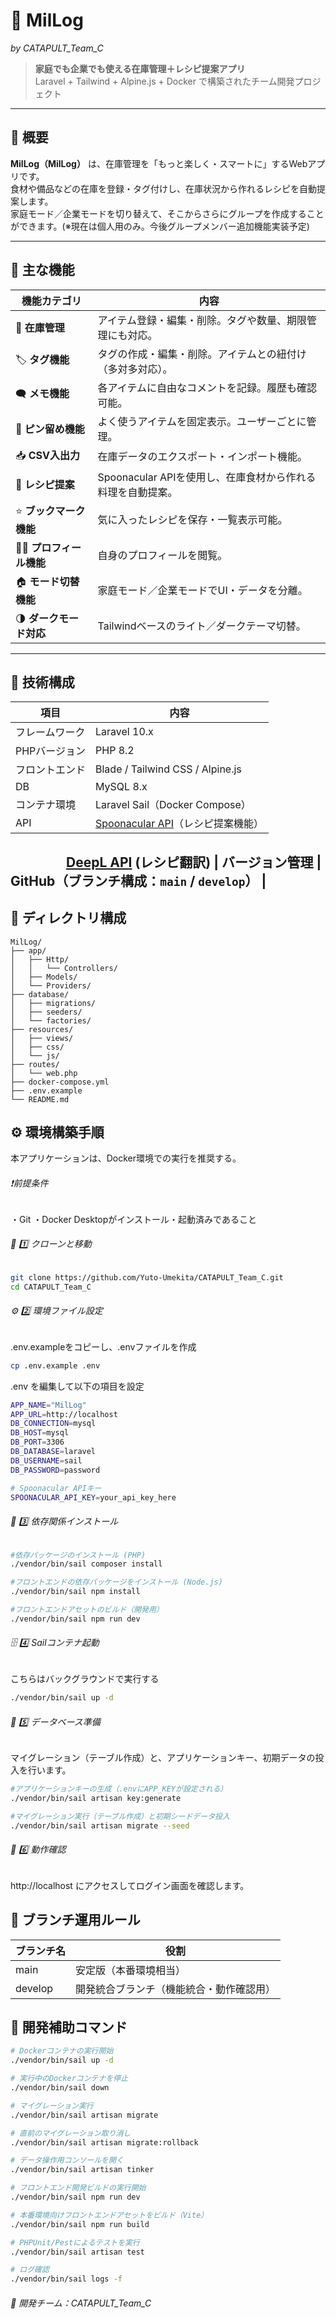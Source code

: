# 🥛 MilLog  
*by CATAPULT_Team_C*

> **家庭でも企業でも使える在庫管理＋レシピ提案アプリ**  
> Laravel + Tailwind + Alpine.js + Docker で構築されたチーム開発プロジェクト

---

## 📘 概要

**MilLog（MilLog）** は、在庫管理を「もっと楽しく・スマートに」するWebアプリです。  
食材や備品などの在庫を登録・タグ付けし、在庫状況から作れるレシピを自動提案します。  
家庭モード／企業モードを切り替えて、そこからさらにグループを作成することができます。(※現在は個人用のみ。今後グループメンバー追加機能実装予定)

---

## 🚀 主な機能

| 機能カテゴリ | 内容 |
|---------------|------|
| 🧾 **在庫管理** | アイテム登録・編集・削除。タグや数量、期限管理にも対応。 |
| 🏷️ **タグ機能** | タグの作成・編集・削除。アイテムとの紐付け（多対多対応）。 |
| 🗨️ **メモ機能** | 各アイテムに自由なコメントを記録。履歴も確認可能。 |
| 📌 **ピン留め機能** | よく使うアイテムを固定表示。ユーザーごとに管理。 |
| 📥 **CSV入出力** | 在庫データのエクスポート・インポート機能。 |
| 🍳 **レシピ提案** | Spoonacular APIを使用し、在庫食材から作れる料理を自動提案。 |
| ⭐ **ブックマーク機能** | 気に入ったレシピを保存・一覧表示可能。 |
| 🧑‍💼 **プロフィール機能** | 自身のプロフィールを閲覧。 |
| 🏠 **モード切替機能** | 家庭モード／企業モードでUI・データを分離。 |
| 🌗 **ダークモード対応** | Tailwindベースのライト／ダークテーマ切替。 |

---

## 🧩 技術構成

| 項目 | 内容 |
|------|------|
| フレームワーク | Laravel 10.x |
| PHPバージョン | PHP 8.2 |
| フロントエンド | Blade / Tailwind CSS / Alpine.js |
| DB | MySQL 8.x |
| コンテナ環境 | Laravel Sail（Docker Compose） |
| API | [Spoonacular API](https://spoonacular.com/food-api)（レシピ提案機能） |
　　　　 [DeepL API](https://www.deepl.com/ja/translator) (レシピ翻訳)
| バージョン管理 | GitHub（ブランチ構成：`main` / `develop`） |
---

## 🧱 ディレクトリ構成

```plaintext
MilLog/
├── app/
│   ├── Http/
│   │   └── Controllers/
│   ├── Models/
│   └── Providers/
├── database/
│   ├── migrations/
│   ├── seeders/
│   └── factories/
├── resources/
│   ├── views/
│   ├── css/
│   └── js/
├── routes/
│   └── web.php
├── docker-compose.yml
├── .env.example
└── README.md
```

## ⚙️ 環境構築手順
本アプリケーションは、Docker環境での実行を推奨する。
###### ❗前提条件
・Git
・Docker Desktopがインストール・起動済みであること

###### 🐳 1️⃣ クローンと移動
```bash
git clone https://github.com/Yuto-Umekita/CATAPULT_Team_C.git
cd CATAPULT_Team_C
```

###### ⚙️ 2️⃣ 環境ファイル設定
.env.exampleをコピーし、.envファイルを作成
``` bash
cp .env.example .env
```
.env を編集して以下の項目を設定
```bash
APP_NAME="MilLog"
APP_URL=http://localhost
DB_CONNECTION=mysql
DB_HOST=mysql
DB_PORT=3306
DB_DATABASE=laravel
DB_USERNAME=sail
DB_PASSWORD=password

# Spoonacular APIキー
SPOONACULAR_API_KEY=your_api_key_here
```

###### 🧰 3️⃣ 依存関係インストール
```bash
#依存パッケージのインストール (PHP)
./vendor/bin/sail composer install 

#フロントエンドの依存パッケージをインストール (Node.js)
./vendor/bin/sail npm install

#フロントエンドアセットのビルド（開発用）
./vendor/bin/sail npm run dev
```

###### 🗄️ 4️⃣ Sailコンテナ起動
こちらはバックグラウンドで実行する
```bash
./vendor/bin/sail up -d
```

###### 🧩 5️⃣ データベース準備
マイグレーション（テーブル作成）と、アプリケーションキー、初期データの投入を行います。

```bash
#アプリケーションキーの生成（.envにAPP_KEYが設定される）
./vendor/bin/sail artisan key:generate

#マイグレーション実行（テーブル作成）と初期シードデータ投入
./vendor/bin/sail artisan migrate --seed
```

###### 🧭 6️⃣ 動作確認

http://localhost
 にアクセスしてログイン画面を確認します。

## 🌿 ブランチ運用ルール
| ブランチ名 | 役割 |
|------|------|
| main | 安定版（本番環境相当） |
| develop | 開発統合ブランチ（機能統合・動作確認用） |

## 🧪 開発補助コマンド

```bash
# Dockerコンテナの実行開始
./vendor/bin/sail up -d

# 実行中のDockerコンテナを停止
./vendor/bin/sail down

# マイグレーション実行
./vendor/bin/sail artisan migrate

# 直前のマイグレーション取り消し
./vendor/bin/sail artisan migrate:rollback

# データ操作用コンソールを開く
./vendor/bin/sail artisan tinker

# フロントエンド開発ビルドの実行開始
./vendor/bin/sail npm run dev

# 本番環境向けフロントエンドアセットをビルド（Vite）
./vendor/bin/sail npm run build

# PHPUnit/Pestによるテストを実行
./vendor/bin/sail artisan test

# ログ確認
./vendor/bin/sail logs -f
```

###### 👥 開発チーム：CATAPULT_Team_C
